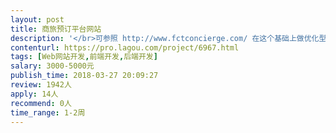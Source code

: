 ```yaml
---                
layout: post       
title: 商旅预订平台网站           
description: '</br>可参照 http://www.fctconcierge.com/ 在这个基础上做优化型改动，同时结合携程等客户端下拉式菜单选择，在这两类网页的基础上，优化两者的优点，根据我们的思路改进设计</br>'     
contenturl: https://pro.lagou.com/project/6967.html      
tags: [Web网站开发,前端开发,后端开发]            
salary: 3000-5000元          
publish_time: 2018-03-27 20:09:27         
review: 1942人                   
apply: 14人                   
recommend: 0人                   
time_range: 1-2周              
---                 
```

